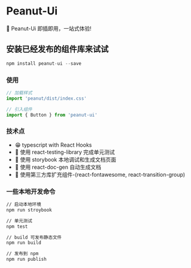 # Peanut-Ui

🥜 Peanut-Ui 即插即用，一站式体验!

## 安装已经发布的组件库来试试

~~~javascript
npm install peanut-ui --save
~~~

### 使用

~~~javascript
// 加载样式
import 'peanut/dist/index.css'

// 引入组件
import { Button } from 'peanut-ui'
~~~

### 技术点

* 😁 typescript with React Hooks
* 🍑 使用 react-testing-library 完成单元测试
* 🦌 使用 storybook 本地调试和生成文档页面
* 🥦 使用 react-doc-gen 自动生成文档
* 🥭 使用第三方库扩充组件-(react-fontawesome, react-transition-group)

### 一些本地开发命令

~~~bash
// 启动本地环境
npm run stroybook

// 单元测试
npm test

// build 可发布静态文件
npm run build

// 发布到 npm
npm run publish
~~~

